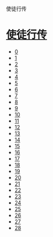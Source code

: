 ﻿




 使徒行传



[](bible/../)
=============

[使徒行传](bible/index.md)
=================


* [0](bible/ACT00.md)
* [1](bible/ACT01.md)
* [2](bible/ACT02.md)
* [3](bible/ACT03.md)
* [4](bible/ACT04.md)
* [5](bible/ACT05.md)
* [6](bible/ACT06.md)
* [7](bible/ACT07.md)
* [8](bible/ACT08.md)
* [9](bible/ACT09.md)
* [10](bible/ACT10.md)
* [11](bible/ACT11.md)
* [12](bible/ACT12.md)
* [13](bible/ACT13.md)
* [14](bible/ACT14.md)
* [15](bible/ACT15.md)
* [16](bible/ACT16.md)
* [17](bible/ACT17.md)
* [18](bible/ACT18.md)
* [19](bible/ACT19.md)
* [20](bible/ACT20.md)
* [21](bible/ACT21.md)
* [22](bible/ACT22.md)
* [23](bible/ACT23.md)
* [24](bible/ACT24.md)
* [25](bible/ACT25.md)
* [26](bible/ACT26.md)
* [27](bible/ACT27.md)
* [28](bible/ACT28.md)

